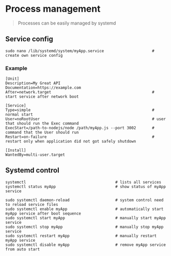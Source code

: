 # Process management

> Processes can be easily managed by systemd

## Service config

    sudo nano /lib/systemd/system/myApp.service                     # create own service config
    
### Example

    [Unit]
    Description=My Great API
    Documentation=https://example.com
    After=network.target                                            # start service after network boot

    [Service]
    Type=simple                                                     # normal start
    User=noRootUser                                                 # user that should run the Exec command
    ExecStart=/path-to-nodejs/node /path/myApp.js --port 3002       # command that the User should run
    Restart=on-failure                                              # restart only when application did not got safely shutdown

    [Install]
    WantedBy=multi-user.target
    
## Systemd control
   
    systemctl                                       # lists all services
    systemctl status myApp                          # show status of myApp service

    sudo systemctl daemon-reload                    # system control need to reload service files
    sudo systemctl enable myApp                     # automatically start myApp service after boot sequence
    sudo systemctl start myApp                      # manually start myApp service
    sudo systemctl stop myApp                       # manually stop myApp service
    sudo systemctl restart myApp                    # manually restart myApp service
    sudo systemctl disable myApp                    # remove myApp service from auto start
